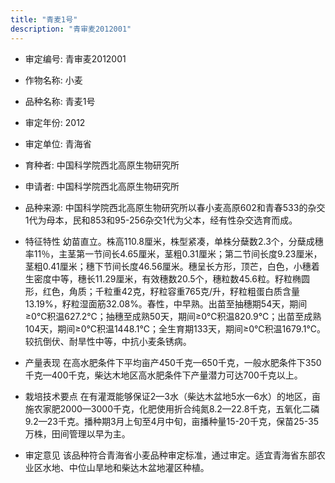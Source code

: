 ```yaml
---
title: "青麦1号"
description: "青审麦2012001"
---
```

* 审定编号:  青审麦2012001

*  作物名称:  小麦

*  品种名称:  青麦1号

*  审定年份:  2012

*  审定单位:  青海省

* 育种者:  中国科学院西北高原生物研究所

*  申请者:  中国科学院西北高原生物研究所

*  品种来源:  中国科学院西北高原生物研究所以春小麦高原602和青春533的杂交1代为母本，民和853和95-256杂交1代为父本，经有性杂交选育而成。

*  特征特性
幼苗直立。株高110.8厘米，株型紧凑，单株分蘖数2.3个，分蘖成穗率11％，主茎第一节间长4.65厘米，茎粗0.31厘米；第二节间长度9.23厘米，茎粗0.41厘米；穗下节间长度46.56厘米。穗呈长方形，顶芒，白色，小穗着生密度中等，穗长11.29厘米，有效穗数20.5个，穗粒数45.6粒。籽粒椭圆形，红色，角质；千粒重42克，籽粒容重765克/升，籽粒粗蛋白质含量13.19%，籽粒湿面筋32.08%。春性，中早熟。出苗至抽穗期54天，期间≥0℃积温627.2℃；抽穗至成熟50天，期间≥0℃积温820.9℃；出苗至成熟104天，期间≥0℃积温1448.1℃；全生育期133天，期间≥0℃积温1679.1℃。较抗倒伏、耐旱性中等，中抗小麦条锈病。

*  产量表现
在高水肥条件下平均亩产450千克—650千克，一般水肥条件下350千克—400千克，柴达木地区高水肥条件下产量潜力可达700千克以上。

*  栽培技术要点
在有灌溉能够保证2—3水（柴达木盆地5水—6水）的地区，亩施农家肥2000—3000千克，化肥使用折合纯氮8.2—22.8千克，五氧化二磷9.2—23千克。播种期3月上旬至4月中旬，亩播种量15-20千克，保苗25-35万株，田间管理以早为主。

*  审定意见
该品种符合青海省小麦品种审定标准，通过审定。适宜青海省东部农业区水地、中位山旱地和柴达木盆地灌区种植。
